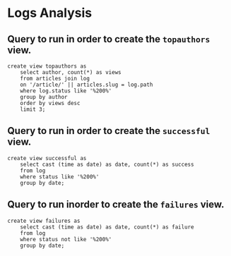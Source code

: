 # Logs Analysis

## Query to run in order to create the `topauthors` view.

```postgresql
create view topauthors as
    select author, count(*) as views
    from articles join log
    on '/article/' || articles.slug = log.path
    where log.status like '%200%'
    group by author
    order by views desc
    limit 3;
```

## Query to run in order to create the `successful` view.

```postgresql
create view successful as
    select cast (time as date) as date, count(*) as success
    from log
    where status like '%200%'
    group by date;
```

## Query to run inorder to create the `failures` view.

```postgresql
create view failures as
    select cast (time as date) as date, count(*) as failure
    from log
    where status not like '%200%'
    group by date;
```


